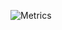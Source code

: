 ![Metrics](https://metrics.lecoq.io/LeWarpy?template=classic&pagespeed=1&tweets=1&stars=1&pagespeed.detailed=false&pagespeed.screenshot=false&tweets.limit=2&stars.limit=4&config.timezone=Europe%2FParis&config.animated=true)
